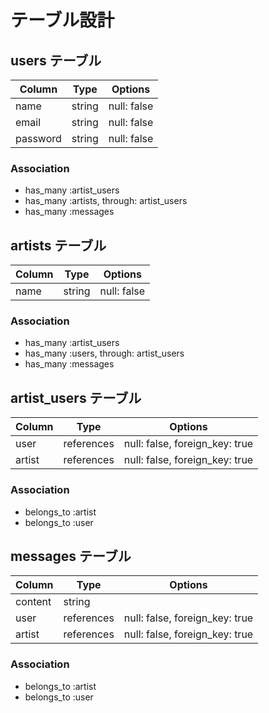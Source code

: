 # テーブル設計

## users テーブル

| Column   | Type   | Options     |
| -------- | ------ | ----------- |
| name     | string | null: false |
| email    | string | null: false |
| password | string | null: false |

### Association

- has_many :artist_users
- has_many :artists, through: artist_users
- has_many :messages

## artists テーブル

| Column | Type   | Options     |
| ------ | ------ | ----------- |
| name   | string | null: false |

### Association

- has_many :artist_users
- has_many :users, through: artist_users
- has_many :messages

## artist_users テーブル

| Column | Type       | Options                        |
| ------ | ---------- | ------------------------------ |
| user   | references | null: false, foreign_key: true |
| artist | references | null: false, foreign_key: true |

### Association

- belongs_to :artist
- belongs_to :user

## messages テーブル

| Column  | Type       | Options                        |
| ------- | ---------- | ------------------------------ |
| content | string     |                                |
| user    | references | null: false, foreign_key: true |
| artist  | references | null: false, foreign_key: true |

### Association

- belongs_to :artist
- belongs_to :user